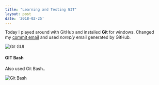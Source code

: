 ```yaml
---
title: "Learning and Testing GIT"
layout: post
date: '2018-02-25'
---
```


Today I played around with GitHub and installed **Git** for windows. Changed my [commit email](https://help.github.com/articles/setting-your-commit-email-address-in-git/)  and used *noreply* email generated by GitHub.

![Git GUI]({{"./2018-02-25-repos_sndcreations.png"}})

#### GIT Bash
Also used Git Bash..

![Git Bash](/2018-02-25-gitbash.png)


